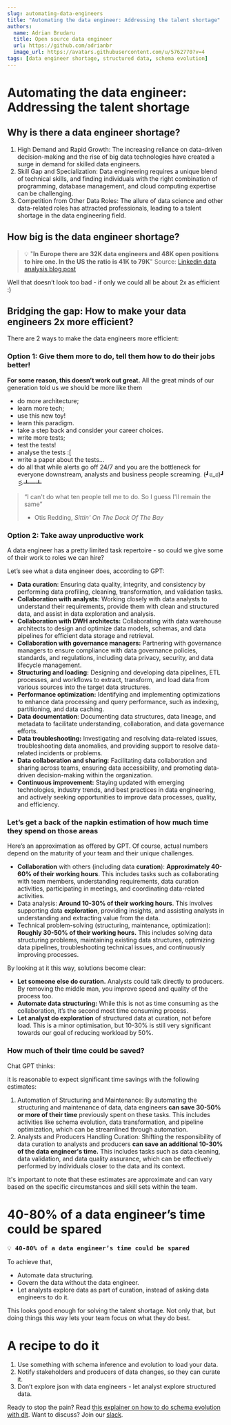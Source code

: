 ```yaml
---
slug: automating-data-engineers
title: "Automating the data engineer: Addressing the talent shortage"
authors:
  name: Adrian Brudaru
  title: Open source data engineer
  url: https://github.com/adrianbr
  image_url: https://avatars.githubusercontent.com/u/5762770?v=4
tags: [data engineer shortage, structured data, schema evolution]
---
```


# Automating the data engineer: Addressing the talent shortage

## Why is there a data engineer shortage?

1. High Demand and Rapid Growth: The increasing reliance on data-driven decision-making and the rise of big data technologies have created a surge in demand for skilled data engineers.
2. Skill Gap and Specialization: Data engineering requires a unique blend of technical skills, and finding individuals with the right combination of programming, database management, and cloud computing expertise can be challenging.
3. Competition from Other Data Roles: The allure of data science and other data-related roles has attracted professionals, leading to a talent shortage in the data engineering field.

## How big is the data engineer shortage?


>💡 "**In Europe there are 32K data engineers and 48K open positions to hire one. In the US the ratio is 41K to 79K**"
Source: [Linkedin data analysis blog post](https://alkrusz.medium.com/look-for-data-engineers-where-no-one-is-looking-2169ffd9fc1b)



Well that doesn’t look too bad - if only we could all be about 2x as efficient :)

## Bridging the gap: How to make your data engineers 2x more efficient?

There are 2 ways to make the data engineers more efficient:

### Option 1: Give them more to do, tell them how to do their jobs better!

 **For some reason, this doesn’t work out great.** All the great minds of our generation told us we should be more like them

- do more architecture;
- learn more tech;
- use this new toy!
- learn this paradigm.
- take a step back and consider your career choices.
- write more tests;
- test the tests!
- analyse the tests :[
- write a paper about the tests...
- do all that while alerts go off 24/7 and you are the bottleneck for everyone downstream, analysts and business people screaming. (┛ಠ_ಠ)┛彡┻━┻


> “I can't do
> what ten people tell me to do.
> So I guess I'll remain the same”
>   - Otis Redding, *Sittin' On The Dock Of The Bay*



### Option 2: Take away unproductive work

A data engineer has a pretty limited task repertoire - so could we give some of their work to roles we can hire?

Let’s see what a data engineer does, according to GPT:

- **Data curation**: Ensuring data quality, integrity, and consistency by performing data profiling, cleaning, transformation, and validation tasks.
- **Collaboration with analysts:** Working closely with data analysts to understand their requirements, provide them with clean and structured data, and assist in data exploration and analysis.
- **Collaboration with DWH architects:** Collaborating with data warehouse architects to design and optimize data models, schemas, and data pipelines for efficient data storage and retrieval.
- **Collaboration with governance managers:** Partnering with governance managers to ensure compliance with data governance policies, standards, and regulations, including data privacy, security, and data lifecycle management.
- **Structuring and loading:** Designing and developing data pipelines, ETL processes, and workflows to extract, transform, and load data from various sources into the target data structures.
- **Performance optimization:** Identifying and implementing optimizations to enhance data processing and query performance, such as indexing, partitioning, and data caching.
- **Data documentation**: Documenting data structures, data lineage, and metadata to facilitate understanding, collaboration, and data governance efforts.
- **Data troubleshooting:** Investigating and resolving data-related issues, troubleshooting data anomalies, and providing support to resolve data-related incidents or problems.
- **Data collaboration and sharing**: Facilitating data collaboration and sharing across teams, ensuring data accessibility, and promoting data-driven decision-making within the organization.
- **Continuous improvement:** Staying updated with emerging technologies, industry trends, and best practices in data engineering, and actively seeking opportunities to improve data processes, quality, and efficiency.

### Let’s get a back of the napkin estimation of how much time they spend on those areas


Here’s an approximation as offered by GPT. Of course, actual numbers depend on the maturity of your team and their unique challenges.

- **Collaboration** with others (including data **curation**): **Approximately 40-60% of their working hours**. This includes tasks such as collaborating with team members, understanding requirements, data curation activities, participating in meetings, and coordinating data-related activities.
- Data analysis: **Around 10-30% of their working hours**. This involves supporting data **exploration**, providing insights, and assisting analysts in understanding and extracting value from the data.
- Technical problem-solving (structuring, maintenance, optimization): **Roughly 30-50% of their working hours.** This includes solving data structuring problems, maintaining existing data structures, optimizing data pipelines, troubleshooting technical issues, and continuously improving processes.

By looking at it this way, solutions become clear:

- **Let someone else do curation.** Analysts could talk directly to producers. By removing the middle man, you improve speed and quality of the process too.
- **Automate data structuring:** While this is not as time consuming as the collaboration, it’s the second  most time consuming process.
- **Let analyst do exploration** of structured data at curation, not before load. This is a minor optimisation, but 10-30% is still very significant towards our goal of reducing workload by 50%.

### How much of their time could be saved?

Chat GPT thinks:

it is reasonable to expect significant time savings with the following estimates:

1. Automation of Structuring and Maintenance: By automating the structuring and maintenance of data, data engineers **can save 30-50% or more of their time** previously spent on these tasks. This includes activities like schema evolution, data transformation, and pipeline optimization, which can be streamlined through automation.
2. Analysts and Producers Handling Curation: Shifting the responsibility of data curation to analysts and producers **can save an additional 10-30% of the data engineer's time.** This includes tasks such as data cleaning, data validation, and data quality assurance, which can be effectively performed by individuals closer to the data and its context.

It's important to note that these estimates are approximate and can vary based on the specific circumstances and skill sets within the team.

# 40-80% of a data engineer’s time could be spared

<pre>
💡 <b>40-80% of a data engineer’s time could be spared</b>
</pre>

To achieve that,

- Automate data structuring.
- Govern the data without the data engineer.
- Let analysts explore data as part of curation, instead of asking data engineers to do it.

This looks good enough for solving the talent shortage.
Not only that, but doing things this way lets your team focus on what they do best.

# A recipe to do it

1. Use something with schema inference and evolution to load your data.
2. Notify stakeholders and producers of data changes, so they can curate it.
3. Don’t explore json with data engineers - let analyst explore structured data.

Ready to stop the pain? Read [this explainer on how to do schema evolution with dlt](/docs/reference/explainers/schema-evolution).
Want to discuss? Join our [slack](https://join.slack.com/t/dlthub-community/shared_invite/zt-1n5193dbq-rCBmJ6p~ckpSFK4hCF2dYA).